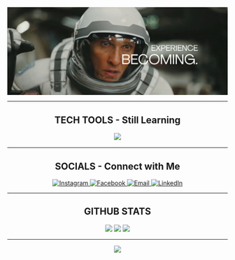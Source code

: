 <div style="width: 100%; display: flex; justify-content: center; align-items: center; overflow: hidden;">
  <img 
    src="https://github.com/Gem023UI/Gem023UI/blob/main/becoming.png" 
    alt="Custom Masthead" 
    style="width: 100%; height: auto; object-fit: cover; max-width: 100%; display: block;">
</div>

---

<h2 align="center">TECH TOOLS - Still Learning</h2>
<p align="center">
  <img src="https://skillicons.dev/icons?i=cpp,cs,html,css,mysql,php,laravel,java,javascript,nodejs,wordpress,figma,git,github,vscode,visualstudio,blender," />
</p>

---

<h2 align="center" style="text-decoration: none">SOCIALS - Connect with Me</h2>
<p align="center">
  <a href="https://instagram.com/chase.jml" target="_blank">
    <img src="https://img.shields.io/badge/Instagram-%23E4405F.svg?style=for-the-badge&logo=Instagram&logoColor=white" alt="Instagram"/>
  </a>
  <a href="https://www.facebook.com/jemuel.malaga.023" target="_blank">
    <img src="https://img.shields.io/badge/Facebook-%231877F2.svg?style=for-the-badge&logo=Facebook&logoColor=white" alt="Facebook" />
  </a>
  <a href="mailto:malagajemuel@gmail.com" target="_blank">
    <img src="https://img.shields.io/badge/Email-%23D14836.svg?style=for-the-badge&logo=GMail&logoColor=white" alt="Email"/>
  </a>
  <a href="[https://www.linkedin.com/in/adrian-philip-onda-b273a4254/](https://www.linkedin.com/in/jemuel-malaga-870740287/)" target="_blank">
    <img src="https://img.shields.io/badge/LinkedIn-%230A66C2.svg?style=for-the-badge&logo=linkedin&logoColor=white" alt="LinkedIn"/>
  </a>
</p>

---

<h2 align="center">GITHUB STATS</h2>

<div align="center">
  <img height="180em" src="https://github-readme-stats.vercel.app/api?username=Gem023UI&show_icons=true&theme=algolia&count_private=true"/>
  <img height="180em" src="https://github-readme-stats.vercel.app/api/top-langs/?username=Gem023UI&layout=compact&langs_count=10&theme=algolia"/>
  <img height="180cm" src="https://streak-stats.demolab.com?user=Gem023UI&theme=algolia"/>
</div>

---

<div align="center">
  <img src="https://profile-counter.glitch.me/{Gem023UI}/count.svg"/>
</div>
